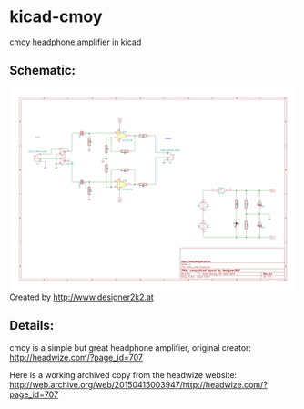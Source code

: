 # kicad-cmoy
cmoy headphone amplifier in kicad

## Schematic:
![cmoy schematic](./d2k2_cmoy.svg)
Created by http://www.designer2k2.at

## Details:
cmoy is a simple but great headphone amplifier, original creator: http://headwize.com/?page_id=707

Here is a working archived copy from the headwize website: http://web.archive.org/web/20150415003947/http://headwize.com/?page_id=707
